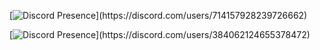 [![Discord Presence](https://lanyard-profile-readme.vercel.app/api/714157928239726662?theme=light&bg=809ecf&animated=true&hideDiscrim=true&borderRadius=30px&idleMessage=Probably%20doing%20something%20else...)](https://discord.com/users/714157928239726662)

[![Discord Presence](https://lanyard-profile-readme.vercel.app/api/384062124655378472?theme=light&bg=809ecf&animated=true&hideDiscrim=true&borderRadius=30px&idleMessage=Probably%20doing%20something%20else...)](https://discord.com/users/384062124655378472)



